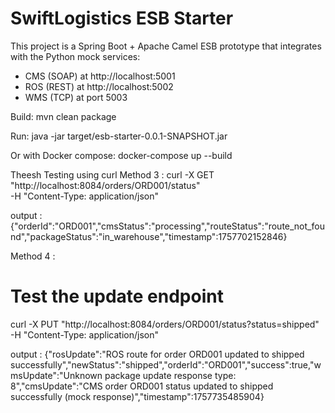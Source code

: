 # SwiftLogistics ESB Starter
This project is a Spring Boot + Apache Camel ESB prototype that integrates with the Python mock services:
- CMS (SOAP) at http://localhost:5001
- ROS (REST) at http://localhost:5002
- WMS (TCP) at port 5003

Build:
  mvn clean package

Run:
  java -jar target/esb-starter-0.0.1-SNAPSHOT.jar

Or with Docker compose:
  docker-compose up --build

Theesh Testing using curl
Method 3 : 
curl -X GET "http://localhost:8084/orders/ORD001/status" \
     -H "Content-Type: application/json"

output : 
{"orderId":"ORD001","cmsStatus":"processing","routeStatus":"route_not_found","packageStatus":"in_warehouse","timestamp":1757702152846}

Method 4 :
# Test the update endpoint
curl -X PUT "http://localhost:8084/orders/ORD001/status?status=shipped" \
     -H "Content-Type: application/json"

output :
{"rosUpdate":"ROS route for order ORD001 updated to shipped successfully","newStatus":"shipped","orderId":"ORD001","success":true,"wmsUpdate":"Unknown package update response type: 8","cmsUpdate":"CMS order ORD001 status updated to shipped successfully (mock response)","timestamp":1757735485904}

